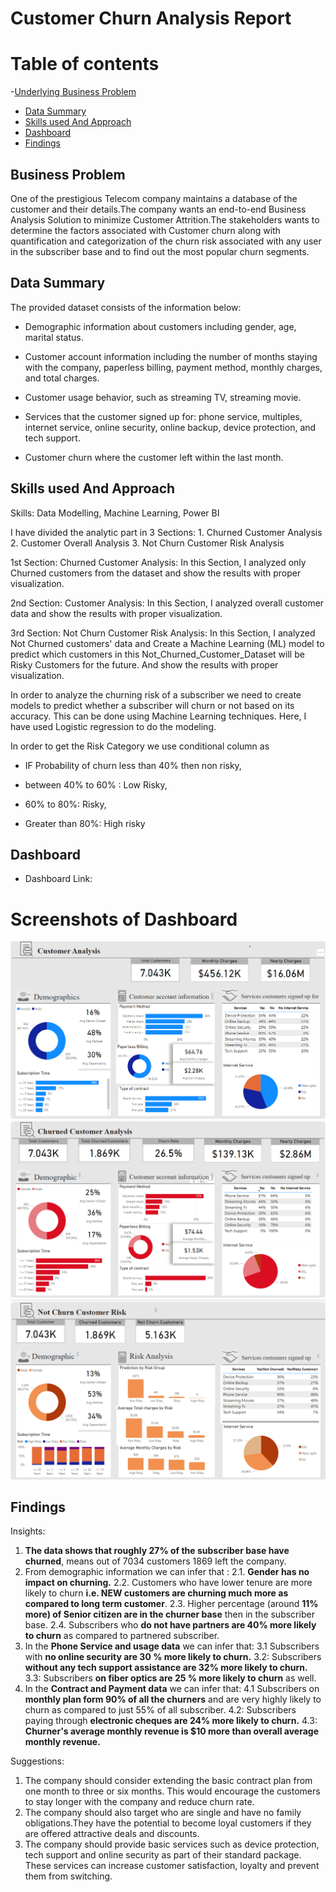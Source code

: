 # Customer Churn Analysis Report
# Table of contents
-[Underlying Business Problem](#probelem)
- [Data Summary](#summary)
-  [Skills used And Approach](#approach)
-  [Dashboard](#dashboard)
-  [Findings](#findings)

## Business Problem<a id="problem"></a>
One of the prestigious Telecom company maintains a database of the customer and their details.The company wants an end-to-end Business Analysis Solution to minimize Customer Attrition.The stakeholders wants to determine the factors associated with Customer churn along with quantification and categorization of the churn risk associated with any user in the subscriber base and to find out the most popular churn segments.

## Data Summary<a id="summary"></a>
The provided dataset consists of the information below:

- Demographic information about customers including gender, age, marital status.

- Customer account information including the number of months staying with the company, paperless billing, payment method, monthly charges, and total charges.

- Customer usage behavior, such as streaming TV, streaming movie.

- Services that the customer signed up for: phone service, multiples, internet service, online security, online backup, device protection, and tech support.

- Customer churn where the customer left within the last month.

## Skills used And Approach<a id="approach"></a>

Skills: Data Modelling, Machine Learning, Power BI

I have divided the analytic part in 3 Sections: 1. Churned Customer Analysis 2. Customer Overall Analysis 3. Not Churn Customer Risk Analysis

1st Section: Churned Customer Analysis: In this Section, I analyzed only Churned customers from the dataset and show the results with proper visualization.

2nd Section: Customer Analysis: In this Section, I analyzed overall customer data and show the results with proper visualization.

3rd Section: Not Churn Customer Risk Analysis: In this Section, I analyzed Not Churned customers' data and Create a Machine Learning (ML) model to predict which customers in this Not_Churned_Customer_Dataset will be Risky Customers for the future. And show the results with proper visualization.

In order to analyze the churning risk of a subscriber we need to create models to predict whether a subscriber will churn or not based on its accuracy. This can be done using Machine Learning techniques. Here, I have used Logistic regression to do the modeling.

In order to get the Risk Category we use conditional column as

- IF Probability of churn less than 40% then non risky,

- between 40% to 60% : Low Risky,

- 60% to 80%: Risky,

- Greater than 80%: High risky

## Dashboard<a id="dashboard"></a>
- Dashboard Link:
# Screenshots of Dashboard
![Customer Analysis](https://github.com/meghasolanki008/Customer-Churn-Analysis/blob/main/Overall%20Customer%20Analysis.png)
![Churn Customer Analysis](https://github.com/meghasolanki008/Customer-Churn-Analysis/blob/main/Churned%20Customers.png)
![Not Churn Customer Analysis](https://github.com/meghasolanki008/Customer-Churn-Analysis/blob/main/Not%20Churn%20Customers.png)

## Findings<a id="findings"></a>
Insights:
1. **The data shows that roughly 27% of the subscriber base have churned**, means out of 7034 customers 1869 left the company.
2.   From demographic information we can infer that :
     2.1. **Gender has no impact on churning.**
     2.2. Customers who have lower tenure are more likely to churn **i.e. NEW customers are churning much more as compared to long term customer**.
     2.3. Higher percentage (around **11% more) of Senior citizen are in the churner base** then in the subscriber base.
     2.4. Subscribers who **do not have partners are 40% more likely to churn** as compared to partnered subscriber.
3. In the **Phone Service and usage data** we can infer that:
   3.1 Subscribers with **no online security are 30 % more likely to churn.**
   3.2: Subscribers **without any tech support assistance are 32% more likely to churn.**
   3.3: Subscribers **on fiber optics are 25 % more likely to churn** as well.
4. In the **Contract and Payment data** we can infer that:
   4.1 Subscribers on **monthly plan form 90% of all the churners** and are very highly likely to churn as compared to just 55% of all subscriber.
   4.2: Subscribers paying through **electronic cheques are 24% more likely to churn.**
   4.3: **Churner's average monthly revenue is $10 more than overall average monthly revenue.**

Suggestions:
1. The company should consider extending the basic contract plan from one month to three or six months. This would encourage the customers to stay longer with the company and reduce churn rate.
2. The company should also target who are single and have no family obligations.They have the potential to become loyal customers if they are offered attractive deals and discounts.
3. The company should provide basic services such as device protection, tech support and online security as part of their standard package. These services can increase customer satisfaction, loyalty and prevent them from switching.

   



